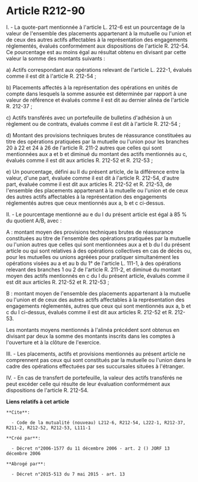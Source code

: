 # Article R212-90

I. - La quote-part mentionnée à l'article L. 212-6 est un pourcentage de la valeur de l'ensemble des placements appartenant à
la mutuelle ou l'union et de ceux des autres actifs affectables à la représentation des engagements réglementés, évalués
conformément aux dispositions de l'article R. 212-54. Ce pourcentage est au moins égal au résultat obtenu en divisant par
cette valeur la somme des montants suivants :

a) Actifs correspondant aux opérations relevant de l'article L. 222-1, évalués comme il est dit à l'article R. 212-54 ;

b) Placements affectés à la représentation des opérations en unités de compte dans lesquels la somme assurée est déterminée
par rapport à une valeur de référence et évalués comme il est dit au dernier alinéa de l'article R. 212-37 ;

c) Actifs transférés avec un portefeuille de bulletins d'adhésion à un règlement ou de contrats, évalués comme il est dit à
l'article R. 212-54 ;

d) Montant des provisions techniques brutes de réassurance constituées au titre des opérations pratiquées par la mutuelle ou
l'union pour les branches 20 à 22 et 24 à 26 de l'article R. 211-2 autres que celles qui sont mentionnées aux a et b et
diminué du montant des actifs mentionnés au c, évalués comme il est dit aux articles R. 212-52 et R. 212-53 ;

e) Un pourcentage, défini au II du présent article, de la différence entre la valeur, d'une part, évaluée comme il est dit à
l'article R. 212-54, d'autre part, évaluée comme il est dit aux articles R. 212-52 et R. 212-53, de l'ensemble des placements
appartenant à la mutuelle ou l'union et de ceux des autres actifs affectables à la représentation des engagements réglementés
autres que ceux mentionnés aux a, b et c ci-dessus.

II. - Le pourcentage mentionné au e du I du présent article est égal à 85 % du quotient A/B, avec :

A : montant moyen des provisions techniques brutes de réassurance constituées au titre de l'ensemble des opérations
pratiquées par la mutuelle ou l'union autres que celles qui sont mentionnées aux a et b du I du présent article ou qui sont
relatives à des opérations collectives en cas de décès ou, pour les mutuelles ou unions agréées pour pratiquer simultanément
les opérations visées au a et au b du 1° de l'article L. 111-1, à des opérations relevant des branches 1 ou 2 de l'article R.
211-2, et diminué du montant moyen des actifs mentionnés en c du I du présent article, évalués comme il est dit aux articles
R. 212-52 et R. 212-53 ;

B : montant moyen de l'ensemble des placements appartenant à la mutuelle ou l'union et de ceux des autres actifs affectables
à la représentation des engagements réglementés, autres que ceux qui sont mentionnés aux a, b et c du I ci-dessus, évalués
comme il est dit aux articles R. 212-52 et R. 212-53.

Les montants moyens mentionnés à l'alinéa précédent sont obtenus en divisant par deux la somme des montants inscrits dans les
comptes à l'ouverture et à la clôture de l'exercice.

III. - Les placements, actifs et provisions mentionnés au présent article ne comprennent pas ceux qui sont constitués par la
mutuelle ou l'union dans le cadre des opérations effectuées par ses succursales situées à l'étranger.

IV. - En cas de transfert de portefeuille, la valeur des actifs transférés ne peut excéder celle qui résulte de leur
évaluation conformément aux dispositions de l'article R. 212-54.

**Liens relatifs à cet article**

	**Cite**:

	  - Code de la mutualité (nouveau) L212-6, R212-54, L222-1, R212-37, R211-2, R212-52, R212-53, L111-1

	**Créé par**:

	  - Décret n°2006-1577 du 11 décembre 2006 - art. 2 () JORF 13 décembre 2006

	**Abrogé par**:

	  - Décret n°2015-513 du 7 mai 2015 - art. 13
